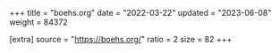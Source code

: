 +++
title = "boehs.org"
date = "2022-03-22"
updated = "2023-06-08"
weight = 84372

[extra]
source = "https://boehs.org/"
ratio = 2
size = 82
+++
